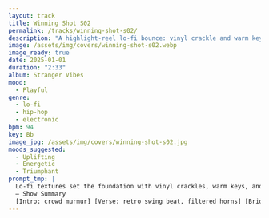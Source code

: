 ```yaml
---
layout: track
title: Winning Shot S02
permalink: /tracks/winning-shot-s02/
description: "A highlight-reel lo-fi bounce: vinyl crackle and warm keys set the court, then a punchy, syncopated beat with crisp snares and energetic hats drives bold synth stabs and brassy hits. Confident, uplifting, and ready for the buzzer."
image: /assets/img/covers/winning-shot-s02.webp
image_ready: true
date: 2025-01-01
duration: "2:33"
album: Stranger Vibes
mood:
  - Playful
genre:
  - lo-fi
  - hip-hop
  - electronic
bpm: 94
key: Bb
image_jpg: /assets/img/covers/winning-shot-s02.jpg
moods_suggested:
  - Uplifting
  - Energetic
  - Triumphant
prompt_tmp: |
  Lo-fi textures set the foundation with vinyl crackles, warm keys, and filtered samples, The beat is built on a punchy, syncopated, uptempo rhythm using crisp snares and energetic hi-hats, Layer in bold synth stabs and brassy hits, supporting a confident, uplifting lead melody
  – Show Summary
  [Intro: crowd murmur] [Verse: retro swing beat, filtered horns] [Bridge: drum solo blip] [Outro: arcade fade]
---
```

